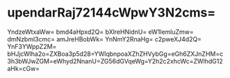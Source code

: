 # upendarRaj72144cWpwY3N2cms=
YndzeWtxaWw=
bmd4aHpxd2Q=
bXlreHNidnU=
eW1lemluZmw=
dmNzbml3cmc=
amJreHBobWk=
YnNmY2RnaHg=
c2pweXJ4d2Q=
YnF3YWppZ2M=
bHJjcWlha2o=ZXBoa3p5d28=YWlqbnpoaXZhZHVybGg=eGh6ZXJnZHM=c3h3bWJwZGM=eWhyd2NnanU=ZG56dGVqeWg=Y2h2c2xhcWc=ZWlhdG12aHk=cGw=
